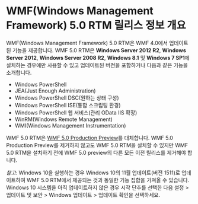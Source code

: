 # WMF(Windows Management Framework) 5.0 RTM 릴리스 정보 개요

WMF(Windows Management Framework) 5.0 RTM은 WMF 4.0에서 업데이트된 기능을 제공합니다. WMF 5.0 RTM은 **Windows Server 2012 R2**, **Windows Server 2012**, **Windows Server 2008 R2**, **Windows 8.1** 및 **Windows 7 SP1**에 설치하는 경우에만 사용할 수 있고 업데이트된 버전을 포함하거나 다음과 같은 기능을 소개합니다.

- Windows PowerShell
- JEA(Just Enough Administration)
- Windows PowerShell DSC(원하는 상태 구성)
- Windows PowerShell ISE(통합 스크립팅 환경)
- Windows PowerShell 웹 서비스(관리 OData IIS 확장) 
- WinRM(Windows Remote Management)
- WMI(Windows Management Instrumentation) 

WMF 5.0 RTM은 [WMF 5.0 Production Preview](http://blogs.msdn.com/b/powershell/archive/2015/08/31/windows-management-framework-5-0-production-preview-is-now-available.aspx)를 대체합니다. WMF 5.0 Production Preview를 제거하지 않고도 WMF 5.0 RTM을 설치할 수 있지만 WMF 5.0 RTM을 설치하기 전에 WMF 5.0 preview의 다른 모든 이전 릴리스를 제거해야 합니다.

*참고:* Windows 10을 실행하는 경우 Windows 10의 11월 업데이트(버전 1511)로 업데이트하여 WMF 5.0 RTM에서 제공되는 것과 동일한 기능 집합을 가져올 수 있습니다. Windows 10 시스템을 아직 업데이트하지 않은 경우 시작 단추를 선택한 다음 설정 > 업데이트 및 보안 > Windows 업데이트 > 업데이트 확인을 선택하세요. 


<!--HONumber=Aug16_HO3-->



